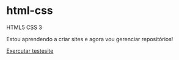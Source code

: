 # html-css
 HTML5 CSS 3

Estou aprendendo a criar sites e agora vou gerenciar repositórios!

<a href="https://mateus-ads.github.io/html-css/Desafios/testesite.html"> Exercutar testesite